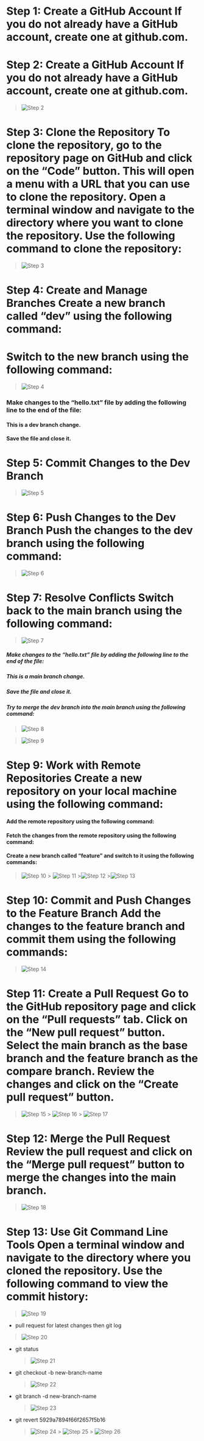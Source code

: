 # Step 1: Create a GitHub Account If you do not already have a GitHub account, create one at github.com.

# Step 2: Create a GitHub Account If you do not already have a GitHub account, create one at github.com.

> ![Step 2](./images/step2.png "Step 2")

# Step 3: Clone the Repository To clone the repository, go to the repository page on GitHub and click on the “Code” button. This will open a menu with a URL that you can use to clone the repository. Open a terminal window and navigate to the directory where you want to clone the repository. Use the following command to clone the repository:

> ![Step 3](./images/step3.png "Step 3")

# Step 4: Create and Manage Branches Create a new branch called “dev” using the following command:

# Switch to the new branch using the following command:

> ![Step 4](./images/step4.png "Step 4")

### Make changes to the “hello.txt” file by adding the following line to the end of the file:

#### This is a dev branch change.

#### Save the file and close it.

# Step 5: Commit Changes to the Dev Branch

> ![Step 5](./images/step5.png "Step 5")

# Step 6: Push Changes to the Dev Branch Push the changes to the dev branch using the following command:

> ![Step 6](./images/step6.png "Step 6")

# Step 7: Resolve Conflicts Switch back to the main branch using the following command:

> ![Step 7](./images/step7.png "Step 7")

##### Make changes to the “hello.txt” file by adding the following line to the end of the file:

##### This is a main branch change.

##### Save the file and close it.

##### Try to merge the dev branch into the main branch using the following command:

> ![Step 8](./images/step8.png "Step 8")

> ![Step 9](./images/step9.png "Step 9")

# Step 9: Work with Remote Repositories Create a new repository on your local machine using the following command:

#### Add the remote repository using the following command:

#### Fetch the changes from the remote repository using the following command:

#### Create a new branch called “feature” and switch to it using the following commands:

> ![Step 10](./images/step10.png "Step 10") > ![Step 11](./images/step11.png "Step 11") >![Step 12](./images/step12.png "Step 12") >![Step 13](./images/step13.png "Step 13")

# Step 10: Commit and Push Changes to the Feature Branch Add the changes to the feature branch and commit them using the following commands:

> ![Step 14](./images/step14.png "Step 14")

# Step 11: Create a Pull Request Go to the GitHub repository page and click on the “Pull requests” tab. Click on the “New pull request” button. Select the main branch as the base branch and the feature branch as the compare branch. Review the changes and click on the “Create pull request” button.

> ![Step 15](./images/step15.png "Step 15") > ![Step 16](./images/step16.png "Step 16") > ![Step 17](./images/step17.png "Step 17")

# Step 12: Merge the Pull Request Review the pull request and click on the “Merge pull request” button to merge the changes into the main branch.

> ![Step 18](./images/step18.png "Step 18")

# Step 13: Use Git Command Line Tools Open a terminal window and navigate to the directory where you cloned the repository. Use the following command to view the commit history:

> ![Step 19](./images/step19.png "Step 19")

- pull request for latest changes then git log

> ![Step 20](./images/step20.png "Step 20")

- git status

  > ![Step 21](./images/step21.png "Step 21")

- git checkout -b new-branch-name

  > ![Step 22](./images/step22.png "Step 22")

- git branch -d new-branch-name

  > ![Step 23](./images/step23.png "Step 23")

- git revert 5929a7894f66f2657f5b16
  > ![Step 24](./images/step24.png "Step 24") > ![Step 25](./images/step25.png "Step 25") > ![Step 26](./images/step26.png "Step 26")
